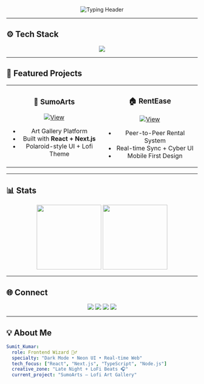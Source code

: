 <!-- ✨ Minimal Typing Header -->
<div align="center">
  <img src="https://readme-typing-svg.herokuapp.com?font=JetBrains+Mono&size=26&duration=4000&pause=700&color=FF1493&center=true&vCenter=true&width=600&height=60&lines=Hi+%F0%9F%91%8B+I'm+Sumit+Kumar;Frontend+Wizard+%7C+Digital+Dreamer;Coding+in+LoFi+since+2077;" alt="Typing Header" />
</div>

---

## ⚙️ Tech Stack
<div align="center">
  <img src="https://skillicons.dev/icons?i=react,nextjs,ts,js,tailwind,nodejs,mongodb,flutter,docker,aws,figma,redux,firebase,git&theme=dark&perline=7" />
</div>

---

## 🚀 Featured Projects

<div align="center">
<table>
<tr>
<td width="50%" align="center">

### 🎨 SumoArts
[![View](https://img.shields.io/badge/SumoArts-%23000000?style=for-the-badge&logo=github&logoColor=ff1493)](https://github.com/yourusername/SumoArts)

- Art Gallery Platform  
- Built with **React + Next.js**  
- Polaroid-style UI + Lofi Theme

</td>
<td width="50%" align="center">

### 🏠 RentEase
[![View](https://img.shields.io/badge/RentEase-%23000000?style=for-the-badge&logo=github&logoColor=9d4edd)](https://github.com/yourusername/RentEase)

- Peer-to-Peer Rental System  
- Real-time Sync + Cyber UI  
- Mobile First Design

</td>
</tr>
</table>
</div>

---

## 📊 Stats

<div align="center">
  <img src="https://github-readme-stats.vercel.app/api?username=coderjojo&show_icons=true&theme=radical&hide_border=true&icon_color=ff1493&title_color=ff1493&text_color=c77dff&bg_color=0d1117" height="170em" />
  <img src="https://github-readme-stats.vercel.app/api/top-langs/?username=coderjojo&layout=compact&theme=radical&hide_border=true&bg_color=0d1117&title_color=ff1493&text_color=c77dff" height="170em" />
</div>

---

## 🌐 Connect

<div align="center">
  <a href="https://linkedin.com/in/yourusername"><img src="https://img.shields.io/badge/LinkedIn-%23000000?style=for-the-badge&logo=linkedin&logoColor=ff1493" /></a>
  <a href="mailto:your.email@example.com"><img src="https://img.shields.io/badge/Email-%23000000?style=for-the-badge&logo=gmail&logoColor=c77dff" /></a>
  <a href="https://twitter.com/yourusername"><img src="https://img.shields.io/badge/Twitter-%23000000?style=for-the-badge&logo=twitter&logoColor=9d4edd" /></a>
  <a href="https://discord.gg/yourusername"><img src="https://img.shields.io/badge/Discord-%23000000?style=for-the-badge&logo=discord&logoColor=ff1493" /></a>
</div>

---

## 💡 About Me
```yaml
Sumit_Kumar:
  role: Frontend Wizard 🧙‍♂️
  specialty: "Dark Mode • Neon UI • Real-time Web"
  tech_focus: ["React", "Next.js", "TypeScript", "Node.js"]
  creative_zone: "Late Night + LoFi Beats 🎧"
  current_project: "SumoArts – Lofi Art Gallery"
